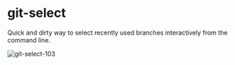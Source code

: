 # git-select
Quick and dirty way to select recently used branches interactively from the command line.

![git-select-103](https://cloud.githubusercontent.com/assets/7237525/22656666/eeedce26-ec8b-11e6-9020-f33006ee730a.gif)

